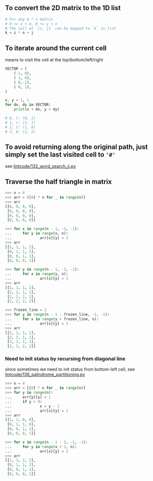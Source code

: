 ## To convert the 2D matrix to the 1D list

```python
# For any m * n matrix
# 0 <= x < m, 0 <= y < n
# The cell at `[i, j]` can be mapped to `k` in list
k = i * n + j
```

## To iterate around the current cell

means to visit the cell at the top/bottom/left/right

```python
VECTOR = (
    (-1, 0),
    ( 1, 0),
    ( 0,-1),
    ( 0, 1),
)

x, y = 1, 1
for dx, dy in VECTOR:
    print(x + dx, y + dy)

# 0, l: (0, 1)
# 1, r: (2, 1)
# 2, t: (1, 0)
# 3, b: (1, 2)
```

## To avoid returning along the original path, just simply set the last visited cell to `'#'`

see [lintcode/132_word_search_ii.py](../lintcode/132_word_search_ii.py)

## Traverse the half triangle in matrix

```python
>>> n = 4
>>> arr = [[0] * n for _ in range(n)]
>>> arr
[[0, 0, 0, 0],
 [0, 0, 0, 0],
 [0, 0, 0, 0],
 [0, 0, 0, 0]]

>>> for x in range(n - 1, -1, -1):
...     for y in range(x, n):
...             arr[x][y] = 1
>>> arr
[[1, 1, 1, 1],
 [0, 1, 1, 1],
 [0, 0, 1, 1],
 [0, 0, 0, 1]]

>>> for y in range(n - 1, -1, -1):
...     for x in range(y, n):
...             arr[x][y] = 2
>>> arr
[[2, 1, 1, 1],
 [2, 2, 1, 1],
 [2, 2, 2, 1],
 [2, 2, 2, 2]]

>>> frozen_line = 2
>>> for y in range(n - 1 - frozen_line, -1, -1):
...     for x in range(y + frozen_line, n):
...             arr[x][y] = 3
>>> arr
[[2, 1, 1, 1],
 [2, 2, 1, 1],
 [3, 2, 2, 1],
 [3, 3, 2, 2]]
```

### Need to init status by recursing from diagonal line

since sometimes we need to init status from bottom-left cell, see [lintcode/136_palindrome_partitioning.py](../lintcode/136_palindrome_partitioning.py)

```python
>>> n = 4
>>> arr = [[0] * n for _ in range(n)]
>>> for y in range(n):
...     arr[y][y] = 1
...     if y > 0:
...             x = y - 1
...             arr[x][y] = 1
>>> arr
[[1, 1, 0, 0],
 [0, 1, 1, 0],
 [0, 0, 1, 1],
 [0, 0, 0, 1]]

>>> for x in range(n - 1 - 2, -1, -1):
...     for y in range(x + 2, n):
...             arr[x][y] = 2
>>> arr
[[1, 1, 2, 2],
 [0, 1, 1, 2],
 [0, 0, 1, 1],
 [0, 0, 0, 1]]
```
